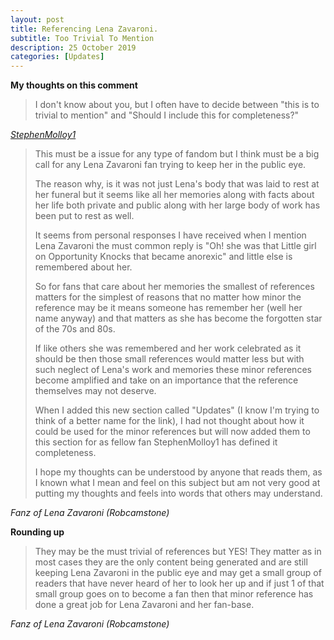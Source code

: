 ```yaml
---
layout: post
title: Referencing Lena Zavaroni.
subtitle: Too Trivial To Mention
description: 25 October 2019
categories: [Updates]
---
```


**My thoughts on this comment**
> I don't know about you, but I often have to decide between "this is to trivial to mention" and "Should I include this for completeness?"

<cite>[StephenMolloy1 ](https://github.com/FanzOfLenaZavaroni/fanzoflenazavaroni.github.io/issues/19#issuecomment-545534658)</cite>

> This must be a issue for any type of fandom but I think must be a big call for any Lena Zavaroni fan trying to keep her in the public eye.
>
> The reason why, is it was not just Lena's body that was laid to rest at her funeral but it seems like all her memories along with facts about her life both private and public along with her large body of work has been put to rest as well.
>
> It seems from personal responses I have received when I mention Lena Zavaroni the must common reply is "Oh! she was that Little girl on Opportunity Knocks that became anorexic" and little else is remembered about her.
>
> So for fans that care about her memories the smallest of references matters for the simplest of reasons that no matter how minor the reference may be it means someone has remember her (well her name anyway) and that matters as she has become the forgotten star of the 70s and 80s.
>
> If like others she was remembered and her work celebrated as it should be then those small references would matter less but with such neglect of Lena's work and memories these minor references become amplified and take on an importance that the reference themselves may not deserve.
>
> When I added this new section called "Updates" (I know I'm trying to think of a better name for the link), I had not thought about how it could be used for the minor references but will now added them to this section for as fellow fan StephenMolloy1 has defined it completeness.
>
> I hope my thoughts can be understood by anyone that reads them, as I known what I mean and feel on this subject but am not very good at putting my thoughts and feels into words that others may understand.

<cite>Fanz of Lena Zavaroni (Robcamstone)</cite>

**Rounding up**
> They may be the must trivial of references but YES! They matter as in most cases they are the only content being generated and are still keeping Lena Zavaroni in the public eye and may get a small group of readers that have never heard of her to look her up and if just 1 of that small group goes on to become a fan then that minor reference has done a great job for Lena Zavaroni and her fan-base.

<cite>Fanz of Lena Zavaroni (Robcamstone)</cite>
